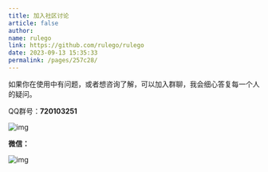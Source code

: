 ```yaml
---
title: 加入社区讨论
article: false
author:
name: rulego
link: https://github.com/rulego/rulego
date: 2023-09-13 15:35:33
permalink: /pages/257c28/
---
```


如果你在使用中有问题，或者想咨询了解，可以加入群聊，我会细心答复每一个人的疑问。 

QQ群号：**720103251**    

![img](/img/qq.png)     

**微信：**       

![img](/img/wechat.png)      